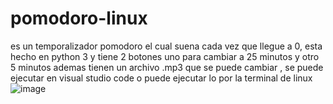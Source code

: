 # pomodoro-linux
es un temporalizador  pomodoro el cual suena cada vez que llegue a 0, esta hecho en python 3   y tiene 2 botones uno para cambiar a 25 minutos y otro 5 minutos  ademas tienen un archivo .mp3 que se puede  cambiar , se puede ejecutar en visual studio code o puede ejecutar lo por la terminal  de linux
![image](https://user-images.githubusercontent.com/95183883/236594280-39c1ba24-d185-457c-b568-b3d964e5d7da.png)
